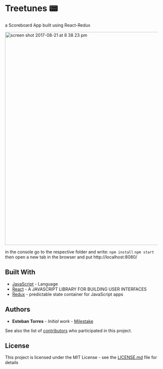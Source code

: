 # Treetunes :pager:

a Scoreboard App built using React-Redux

<img width="703" alt="screen shot 2017-08-21 at 8 38 23 pm" src="https://user-images.githubusercontent.com/25851867/29545018-7ab404f6-86b1-11e7-95c3-b4e0fd61621c.png">


in the console go to the respective folder and write:
`
npm install
`
`
npm start
`
then open a new tab in the browser and put http://localhost:8080/

## Built With

* [JavaScript](https://www.javascript.com/) - Language
* [React](https://facebook.github.io/react/) - A JAVASCRIPT LIBRARY FOR BUILDING USER INTERFACES
* [Redux](http://redux.js.org/) - predictable state container for JavaScript apps


## Authors

* **Esteban Torres** - *Initial work* - [Milestake](https://github.com/milestake)

See also the list of [contributors](https://github.com/treehouse) who participated in this project.

## License

This project is licensed under the MIT License - see the [LICENSE.md](LICENSE.md) file for details
